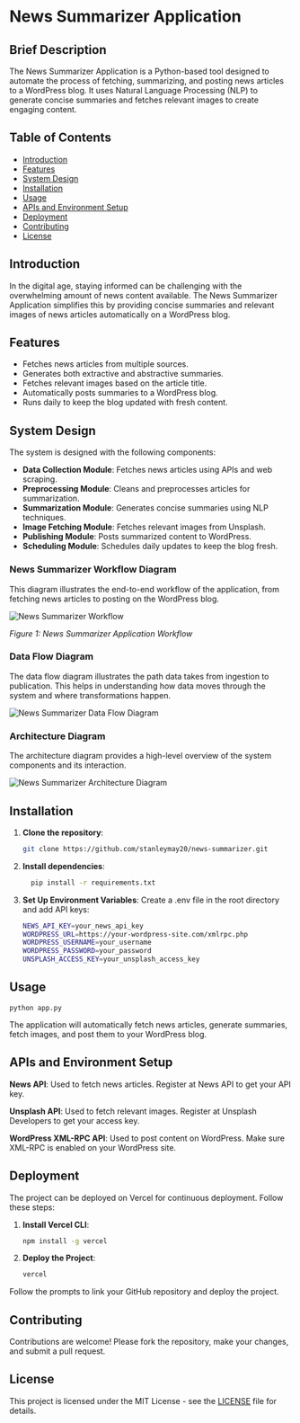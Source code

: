 # News Summarizer Application


## Brief Description

The News Summarizer Application is a Python-based tool designed to automate the process of fetching, summarizing, and posting news articles to a WordPress blog. It uses Natural Language Processing (NLP) to generate concise summaries and fetches relevant images to create engaging content.


## Table of Contents
- [Introduction](#introduction)
- [Features](#features)
- [System Design](#system-design)
- [Installation](#installation)
- [Usage](#usage)
- [APIs and Environment Setup](#apis-and-environment-setup)
- [Deployment](#deployment)
- [Contributing](#contributing)
- [License](#license)


## Introduction
In the digital age, staying informed can be challenging with the overwhelming amount of news content available. The News Summarizer Application simplifies this by providing concise summaries and relevant images of news articles automatically on a WordPress blog.


## Features
- Fetches news articles from multiple sources.
- Generates both extractive and abstractive summaries.
- Fetches relevant images based on the article title.
- Automatically posts summaries to a WordPress blog.
- Runs daily to keep the blog updated with fresh content.


## System Design
The system is designed with the following components:
- **Data Collection Module**: Fetches news articles using APIs and web scraping.
- **Preprocessing Module**: Cleans and preprocesses articles for summarization.
- **Summarization Module**: Generates concise summaries using NLP techniques.
- **Image Fetching Module**: Fetches relevant images from Unsplash.
- **Publishing Module**: Posts summarized content to WordPress.
- **Scheduling Module**: Schedules daily updates to keep the blog fresh.

### News Summarizer Workflow Diagram
This diagram illustrates the end-to-end workflow of the application, from fetching news articles to posting on the WordPress blog.

![News Summarizer Workflow](docs/Copy%20of%20News%20summarizer%20workflow%20chart.png)

*Figure 1: News Summarizer Application Workflow*

### Data Flow Diagram
The data flow diagram illustrates the path data takes from ingestion to publication. This helps in understanding how data moves through the system and where transformations happen.

![News Summarizer Data Flow Diagram](docs/Data%20Flow%20Diagram%20for%20News%20Summarizer%20Application%20(5).png)



### Architecture Diagram
The architecture diagram provides a high-level overview of the system components and its interaction.

![News Summarizer Architecture Diagram](docs/Copy%20of%20Architecture%20Diagram%20for%20News%20Summarizer.png)

## Installation

1. **Clone the repository**:
   ```bash
   git clone https://github.com/stanleymay20/news-summarizer.git

2. **Install dependencies**:
   ```bash
     pip install -r requirements.txt

4. **Set Up Environment Variables**: Create a .env file in the root directory and add API keys:
   ```bash
   NEWS_API_KEY=your_news_api_key
   WORDPRESS_URL=https://your-wordpress-site.com/xmlrpc.php
   WORDPRESS_USERNAME=your_username
   WORDPRESS_PASSWORD=your_password
   UNSPLASH_ACCESS_KEY=your_unsplash_access_key


## Usage
    python app.py


The application will automatically fetch news articles, generate summaries, fetch images, and post them to your WordPress blog.


## APIs and Environment Setup

**News API**: Used to fetch news articles. Register at News API to get your API key.

**Unsplash API**: Used to fetch relevant images. Register at Unsplash Developers to get your access key.

**WordPress XML-RPC API**: Used to post content on WordPress. Make sure XML-RPC is enabled on your WordPress site.


## Deployment
The project can be deployed on Vercel for continuous deployment. Follow these steps:

1. **Install Vercel CLI**:
   ```bash
   npm install -g vercel

2. **Deploy the Project**:
    ```bash
    vercel

Follow the prompts to link your GitHub repository and deploy the project.


## Contributing
Contributions are welcome! Please fork the repository, make your changes, and submit a pull request.


## License
This project is licensed under the MIT License - see the [LICENSE](LICENSE) file for details.





